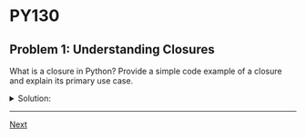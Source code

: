 # PY130
## Problem 1: Understanding Closures

What is a closure in Python? Provide a simple code example of a closure and explain its primary use case.

<details>
<summary>Solution:</summary>

A closure is a function that remembers the environment in which it was created. Specifically, it's a function that has access to variables from its enclosing (outer) function's scope, even after the outer function has finished execution.

The primary use case for closures is to create functions with persistent private data, which is a way of achieving data encapsulation.

```python
def make_greeter(greeting):
    # The 'greeting' variable is part of the enclosing scope
    def greeter(name):
        # 'greeter' is a closure that "closes over" the 'greeting' variable
        return f"{greeting}, {name}!"
    return greeter

# Create two greeter functions, each with its own closed-over 'greeting'
greet_hello = make_greeter("Hello")
greet_goodbye = make_greeter("Goodbye")

print(greet_hello("Alice"))   # Output: Hello, Alice!
print(greet_goodbye("Bob"))   # Output: Goodbye, Bob!
```

</details>

---

[Next](02.md)